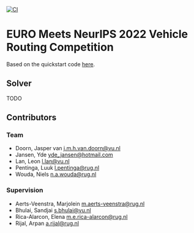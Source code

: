 [![CI](https://github.com/N-Wouda/Euro-NeurIPS-2022/actions/workflows/CI.yml/badge.svg)](https://github.com/N-Wouda/Euro-NeurIPS-2022/actions/workflows/CI.yml)

# EURO Meets NeurIPS 2022 Vehicle Routing Competition

Based on the quickstart code [here](https://github.com/ortec/euro-neurips-vrp-2022-quickstart).

## Solver

TODO


## Contributors

### Team
- Doorn, Jasper van <j.m.h.van.doorn@vu.nl>
- Jansen, Yde <yde_jansen@hotmail.com>
- Lan, Leon <l.lan@vu.nl>
- Pentinga, Luuk <l.pentinga@rug.nl>
- Wouda, Niels <n.a.wouda@rug.nl>

### Supervision
- Aerts-Veenstra, Marjolein <m.aerts-veenstra@rug.nl>
- Bhulai, Sandjai <s.bhulai@vu.nl>
- Rica-Alarcon, Elena <m.e.rica-alarcon@rug.nl>
- Rijal, Arpan <a.rijal@rug.nl>
